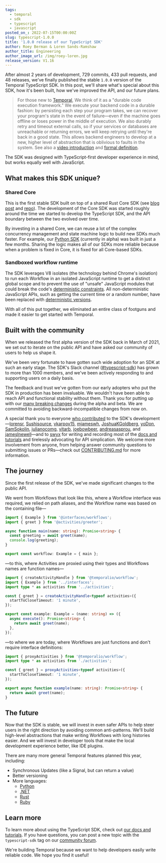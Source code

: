 ```yaml
---
tags:
  - temporal
  - sdk
  - typescript
  - javascript
posted_on_: 2022-07-15T00:00:00Z
slug: typescript-1.0.0
title: '1.0.0 release of our TypeScript SDK'
author: Roey Berman & Loren Sands-Ramshaw
author_title: Engineering
author_image_url: /img/roey-loren.jpg
release_version: V1.16
---
```


After almost 2 years of development, 729 commits, 433 pull requests, and 48 releases, we've finally published the stable
`1.0.0` version of the Temporal TypeScript SDK. In this post, we'll share what's special about this SDK, how it's been
built, how we've improved the API, and our future plans.

<!--truncate-->

> For those new to [Temporal](https://temporal.io/), We think of it as a "durable code execution framework." We execute
> your backend code in a durable fashion: by persisting each step your program takes, we can recover your program's
> state in the event of failure—even if the machine goes offline or loses power in the middle of execution. We also
> durably retry and timeout external calls, so if your services or databases are unreachable or returning errors, we
> will keep retrying until they're back in a good state. This allows backend engineers to develop at a new, higher level
> of abstraction that is oblivious to faults in the system. See also a [video
> introduction](https://twitter.com/lorendsr/status/1544806504443695104?s=20&t=XFYNWSB8BEroAhjA6ATDPQ) and [formal
> definition](https://docs.temporal.io/temporal).

The SDK was designed with TypeScript-first developer experience in mind, but works equally well with JavaScript.

## What makes this SDK unique?

### Shared Core

This is the first stable SDK built on top of a shared Rust Core SDK (see [blog
post](https://docs.temporal.io/blog/why-rust-powers-core-sdk/) and [repo](https://github.com/temporalio/sdk-core/)). The
development of the Core SDK was started roughly around the time we started to develop the TypeScript SDK, and the API
boundary between the two evolved over time.

By investing in a shared Core, we can reuse a lot of the complex concurrency management and state machine logic to build
new SDKs much faster. For example, our [Python SDK](https://github.com/temporalio/sdk-python) (currently in alpha) was
built in just a few months. Sharing the logic makes all of our SDKs more reliable because when a problem is fixed in
Core, it is fixed for all Core-based SDKs.

### Sandboxed workflow runtime

The SDK leverages V8 isolates (the technology behind Chrome's isolation) to run each Workflow in an isolated JavaScript
runtime to get a distinct global scope and to prevent the use of "unsafe" JavaScript modules that could break the code's
[deterministic constraints](https://docs.temporal.io/workflows#deterministic-constraints). All non-deterministic
JavaScript APIs, such as getting the current time or a random number, have been replaced with [deterministic
versions](https://docs.temporal.io/typescript/determinism#sources-of-non-determinism).

With all of this put together, we eliminated an entire class of footguns and made it easier to get started with
Temporal.

## Built with the community

When we released the first alpha version of the SDK back in March of 2021, we set out to iterate on the public API and
have asked our community of users to help us shape it.

We've been very fortunate to have gotten such wide adoption for an SDK at such an early stage. The SDK's Slack channel
([#typescript-sdk](https://temporal.io/slack)) has grown to more than 1000 members, and we've been actively responding
to and supporting users on a daily basis.

The feedback and trust we've gotten from our early adopters who put the SDK in production has been invaluable. We
wouldn't have been able to reach API and functional stability without them. Thank you for putting up with our [many
breaking changes](https://github.com/temporalio/sdk-typescript/blob/main/CHANGELOG.md) during the alpha and beta. We are
committed to avoiding backward-incompatible changes from now on.

A special thank you to everyone [who contributed](https://github.com/temporalio/sdk-typescript/graphs/contributors) to
the SDK's development—[lorensr](https://github.com/lorensr), [Sushisource](https://github.com/Sushisource),
[vkarpov15](https://github.com/vkarpov15), [mjameswh](https://github.com/mjameswh),
[JoshuaKGoldberg](https://github.com/JoshuaKGoldberg), [yoDon](https://github.com/yoDon),
[SamSokolin](https://github.com/SamSokolin), [julianocomg](https://github.com/julianocomg),
[vitarb](https://github.com/vitarb), [joebowbeer](https://github.com/joebowbeer),
[andreasasprou](https://github.com/andreasasprou), and [jameslnewell](https://github.com/jameslnewell)—and to
[swyx](https://twitter.com/swyx) for writing and recording most of the [docs and
tutorials](https://docs.temporal.io/typescript/introduction/) and tirelessly advocating for API simplication. We welcome
more involvement from anyone, from helping answer community questions to submitting issues or PRs—check out
[CONTRIBUTING.md](https://github.com/temporalio/sdk-typescript/blob/main/CONTRIBUTING.md) for more information.

## The journey

Since the first release of the SDK, we've made significant changes to the public API.

We went from Workflows that look like this, where a Workflow interface was required, we relied on path aliases, and the
Workflow name was based on the containing file—

```ts
import { Example } from '@interfaces/workflows';
import { greet } from '@activities/greeter';

async function main(name: string): Promise<string> {
  const greeting = await greet(name);
  console.log(greeting);
}

export const workflow: Example = { main };
```

—to this, where Activities are proxied using their types and Workflows names are function names—

```ts
import { createActivityHandle } from '@temporalio/workflow';
import { Example } from '../interfaces';
import type * as activities from '../activities';

const { greet } = createActivityHandle<typeof activities>({
  startToCloseTimeout: '1 minute',
});

export const example: Example = (name: string) => ({
  async execute(): Promise<string> {
    return await greet(name);
  },
});
```

—to where we are today, where Workflows are just functions and don't require interface definitions:

```ts
import { proxyActivities } from '@temporalio/workflow';
import type * as activities from './activities';

const { greet } = proxyActivities<typeof activities>({
  startToCloseTimeout: '1 minute',
});

export async function example(name: string): Promise<string> {
  return await greet(name);
}
```

## The future

Now that the SDK is stable, we will invest in even safer APIs to help steer users in the right direction by avoiding
common anti-patterns. We'll build high-level abstractions that make writing Workflows with long histories easier. And we
will invest in developer tools that make the local development experience better, like IDE plugins.

There are many more general Temporal features planned this year, including:

- Synchronous Updates (like a Signal, but can return a value)
- Better versioning
- More languages:
  - [Python](https://github.com/temporalio/sdk-python)
  - [.NET](https://github.com/temporalio/sdk-dotnet)
  - [Rust](https://github.com/temporalio/sdk-core)
  - [Ruby](https://github.com/temporalio/sdk-ruby)

## Learn more

To learn more about using the TypeScript SDK, check out [our docs and
tutorials](https://docs.temporal.io/typescript/introduction/). If you have questions, you can post a new topic with the
`typescript-sdk` tag on our [community forum](https://community.temporal.io/).

We're building Temporal because we want to help developers easily write reliable code. We hope you find it useful!
